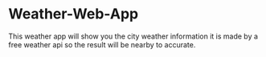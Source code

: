 # Weather-Web-App
This weather app will show you the city weather information it is made by a free weather api so the result will be nearby to accurate.
